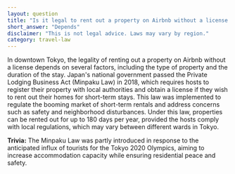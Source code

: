 ```yaml
---
layout: question
title: "Is it legal to rent out a property on Airbnb without a license in downtown Tokyo?"
short_answer: "Depends"
disclaimer: "This is not legal advice. Laws may vary by region."
category: travel-law
---
```

In downtown Tokyo, the legality of renting out a property on Airbnb without a license depends on several factors, including the type of property and the duration of the stay. Japan's national government passed the Private Lodging Business Act (Minpaku Law) in 2018, which requires hosts to register their property with local authorities and obtain a license if they wish to rent out their homes for short-term stays. This law was implemented to regulate the booming market of short-term rentals and address concerns such as safety and neighborhood disturbances. Under this law, properties can be rented out for up to 180 days per year, provided the hosts comply with local regulations, which may vary between different wards in Tokyo.

**Trivia:** The Minpaku Law was partly introduced in response to the anticipated influx of tourists for the Tokyo 2020 Olympics, aiming to increase accommodation capacity while ensuring residential peace and safety.

